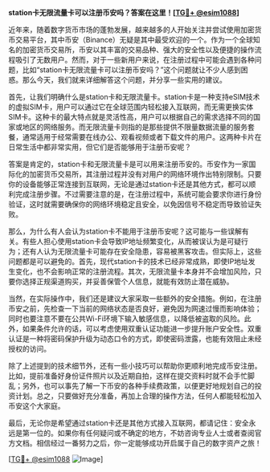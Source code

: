 **station卡无限流量卡可以注册币安吗？答案在这里！[[TG💪+ @esim1088](https://t.me/s/esim1088)]**

近年来，随着数字货币市场的蓬勃发展，越来越多的人开始关注并尝试使用加密货币交易平台，其中币安（Binance）无疑是其中最受欢迎的一个。作为一个全球知名的加密货币交易所，币安以其丰富的交易品种、强大的安全性以及便捷的操作流程吸引了无数用户。然而，对于一些新用户来说，在注册过程中可能会遇到各种问题，比如“station卡无限流量卡可以注册币安吗？”这个问题就让不少人感到困惑。那么今天，我们就来详细解答这个问题，并分享一些实用的建议。

首先，让我们明确什么是station卡和无限流量卡。station卡是一种支持eSIM技术的虚拟SIM卡，用户可以通过它在全球范围内轻松接入互联网，而无需更换实体SIM卡。这种卡的最大特点就是灵活性高，用户可以根据自己的需求选择不同的国家或地区的网络服务。而无限流量卡则指的是那些提供不限量数据流量的服务套餐，通常适用于经常需要在线办公、观看视频或者下载文件的用户。这两种卡片在日常生活中都非常实用，但它们是否能够用于注册币安呢？

答案是肯定的，station卡和无限流量卡是可以用来注册币安的。币安作为一家国际化的加密货币交易所，其注册过程并没有对用户的网络环境作出特别限制。只要你的设备能够正常连接到互联网，无论是通过station卡还是其他方式，都可以顺利完成注册步骤。不过需要注意的是，在注册过程中，系统可能会要求你进行身份验证，这时就需要确保你的网络环境稳定且安全，以免因信号不稳定而导致验证失败。

那么，为什么有人会认为station卡不能用于注册币安呢？这可能与一些误解有关。有些人担心使用station卡会导致IP地址频繁变化，从而被误认为是可疑行为；还有人认为无限流量卡可能存在安全隐患，容易被黑客攻击。但实际上，这些问题都是可以避免的。首先，现代station卡的技术已经非常成熟，即使IP地址发生变化，也不会影响正常的注册流程。其次，无限流量卡本身并不会增加风险，只要你选择正规渠道购买，并妥善保管个人信息，就能有效防止潜在威胁。

当然，在实际操作中，我们还是建议大家采取一些额外的安全措施。例如，在注册币安之前，先检查一下当前的网络状态是否良好，避免因为网速过慢而影响体验；同时也要注意不要在公共Wi-Fi环境下输入敏感信息，以降低被盗取的风险。此外，如果条件允许的话，可以考虑使用双重认证功能进一步提升账户安全性。双重认证是一种将密码保护升级为动态口令的方式，即使密码泄露，也能有效阻止未经授权的访问。

除了上述提到的技术细节外，还有一些小技巧可以帮助你更顺利地完成币安注册。比如，提前准备好身份证件照片以及近期自拍，这样在提交资料时就不会手忙脚乱；另外，也可以事先了解一下币安的各种手续费政策，以便更好地规划自己的投资计划。总之，只要做好充分准备，再加上合理的操作方法，任何人都能轻松加入币安这个大家庭。

最后，无论你是希望通过station卡还是其他方式接入互联网，都请记住：安全永远是第一位的。如果你有任何疑问或不确定的地方，不妨咨询专业人士或者查阅官方文档。相信经过一番努力之后，你一定能够成功开启属于自己的数字资产之旅！

[[TG💪+ @esim1088](https://t.me/s/esim1088) ![Image](https://i.postimg.cc/4NQfJmqS/Snipaste-2025-05-13-00-14-12.png)]